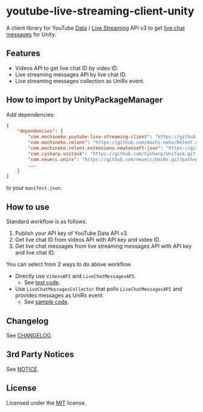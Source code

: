 # youtube-live-streaming-client-unity
A client library for YouTube [Data](https://developers.google.com/youtube/v3/getting-started) / [Live Streaming](https://developers.google.com/youtube/v3/live/docs) API v3 to get [live chat messages](https://developers.google.com/youtube/v3/live/docs/liveChatMessages) for Unity.

## Features

- Videos API to get live chat ID by video ID.
- Live streaming messages API by live chat ID.
- Live streaming messages collection as UniRx event.

## How to import by UnityPackageManager

Add dependencies:

```json
{
    "dependencies": {
        "com.mochineko.youtube-live-streaming-client": "https://github.com/mochi-neko/youtube-live-streaming-client-unity.git?path=/Assets/Mochineko/YouTubeLiveStreamingClient#0.2.0",
        "com.mochineko.relent": "https://github.com/mochi-neko/Relent.git?path=/Assets/Mochineko/Relent#0.2.0",
        "com.mochineko.relent.extensions.newtonsoft-json": "https://github.com/mochi-neko/Relent.git?path=/Assets/Mochineko/Relent.Extensions/NewtonsofJson#0.2.0",
        "com.cysharp.unitask": "https://github.com/Cysharp/UniTask.git?path=src/UniTask/Assets/Plugins/UniTask",
        "com.neuecc.unirx": "https://github.com/neuecc/UniRx.git?path=Assets/Plugins/UniRx/Scripts",
        ...
    }
}
```

to your `manifest.json`.

## How to use

Standard workflow is as follows.

1. Publish your API key of YouTube Data API v3.
2. Get live chat ID from videos API with API key and video ID.
3. Get live chat messages from live streaming messages API with API key and live chat ID.

You can select from 2 ways to do above workflow.
- Directly use `VideosAPI` and `LiveChatMessagesAPI`.
  - See [test code](./Assets/Mochineko/YouTubeLiveStreamingClient.Tests/LiveChatMessagesAPITest.cs).
- Use `LiveChatMessagesCollector` that polls `LiveChatMessagesAPI` and provides messages as UniRx event.
  - See [sample code](./Assets/Mochineko/YouTubeLiveStreamingClient.Samples/LiveChatMessagesCollectionDemo.cs). 

## Changelog

See [CHANGELOG](./CHANGELOG.md).

## 3rd Party Notices

See [NOTICE](./NOTICE.md).

## License

Licensed under the [MIT](./LICENSE) license.
